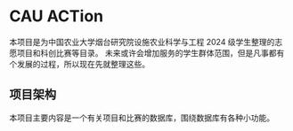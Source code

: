 # CAU ACTion

<!-- [项目网址](https://caufande.github.io/act/) -->

本项目是为中国农业大学烟台研究院设施农业科学与工程 2024 级学生整理的志愿项目和科创比赛等目录。
未来或许会增加服务的学生群体范围，但是凡事都有个发展的过程，所以现在先就整理这些。

## 项目架构

本项目主要内容是一个有关项目和比赛的数据库，围绕数据库有各种小功能。
